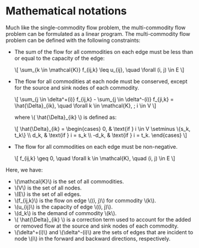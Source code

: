 # Mathematical notations

Much like the single-commodity flow problem, the multi-commodity flow problem can be formulated as a linear program. The multi-commodity flow problem can be defined with the following constraints:
- The sum of the flow for all commodities on each edge must be less than or equal to the capacity of the edge:

    \\[
    \sum_{k \in \mathcal{K}} f_{ij,k} \leq u_{ij}, \quad \forall (i, j) \in E
    \\]

- The flow for all commodities at each node must be conserved, except for the source and sink nodes of each commodity.

    \\[
    \sum_{j \in \delta^+(i)} f_{ij,k} - \sum_{j \in \delta^-(i)} f_{ji,k} =
    \hat{\Delta}_{ik}, \quad \forall k \in \mathcal{K}, \; i \in V
    \\]

    where \\( \hat{\Delta}_{ik} \\) is defined as:

    \\[
    \hat{\Delta}_{ik} = 
    \begin{cases} 
    0, & \text{if } i \in V \setminus \\{s_k, t_k\\} \\\\
    d_k, & \text{if } i = s_k \\\\
    -d_k, & \text{if } i = t_k.
    \end{cases}
    \\]

- The flow for all commodities on each edge must be non-negative.

    \\[
    f_{ij,k} \geq 0, \quad \forall k \in \mathcal{K}, \quad (i, j) \in E
    \\]

Here, we have:
- \\(\mathcal{K}\\) is the set of all commodities.
- \\(V\\) is the set of all nodes.
- \\(E\\) is the set of all edges.
- \\(f_{ij,k}\\) is the flow on edge \\((i, j)\\) for commodity \\(k\\).
- \\(u_{ij}\\) is the capacity of edge \\((i, j)\\).
- \\(d_k\\) is the demand of commodity \\(k\\).
- \\( \hat{\Delta}_{ik} \\) is a correction term used to account for the added or removed flow at the source and sink nodes of each commodity.
- \\(\delta^+(i)\\) and \\(\delta^-(i)\\) are the sets of edges that are incident to node \\(i\\) in the forward and backward directions, respectively.
